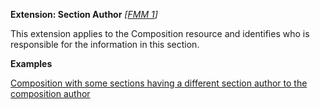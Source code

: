 **Extension: Section Author**  *[[FMM 1](guidance.html)]*

This extension applies to the Composition resource and identifies who is responsible for the information in this section.

**Examples**

[Composition with some sections having a different section author to the composition author](Composition-composition-different-authors.html)
